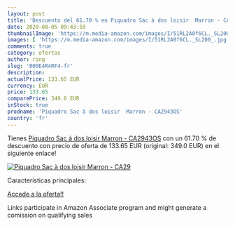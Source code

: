 ```yaml
---
layout: post
title: 'Descuento del 61.70 % en Piquadro Sac à dos loisir  Marron - CA29'
date: 2020-08-05 09:43:59
thumbnailImage: 'https://m.media-amazon.com/images/I/51RL2A0f6CL._SL200_.jpg'
images: [ 'https://m.media-amazon.com/images/I/51RL2A0f6CL._SL200_.jpg' ]
comments: true
category: ofertas
author: ring
slug: 'B00E4R4RF4-fr'
description:
actualPrice: 133.65 EUR
currency: EUR
price: 133.65
comparePrice: 349.0 EUR
inStock: true
prodname: 'Piquadro Sac à dos loisir  Marron - CA2943OS'
country: 'fr'
---
```


Tienes [Piquadro Sac à dos loisir  Marron - CA2943OS](https://www.amazon.fr/dp/B00E4R4RF4/?tag=tolees0d-21) con un 61.70 % de descuento con precio de oferta de 133.65 EUR (original: 349.0 EUR) en el siguiente enlace!

[![Piquadro Sac à dos loisir  Marron - CA29](https://m.media-amazon.com/images/I/51RL2A0f6CL._SL200_.jpg)](https://www.amazon.fr/dp/B00E4R4RF4/?tag=tolees0d-21)

Características principales:


[Accede a la oferta!!](https://www.amazon.fr/dp/B00E4R4RF4/?tag=tolees0d-21)

Links participate in Amazon Associate program and might generate a comission on qualifying sales


